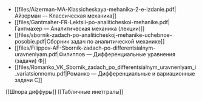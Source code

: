 - [[files/Aizerman-MA-Klassicheskaya-mehanika-2-e-izdanie.pdf|Айзерман — Классическая механика]]
- [[files/Gantmaher-FR-Lektsii-po-analiticheskoi-mehanike.pdf|Гантмахер — Аналитическая механика (лекции)]]
- [[files/sbornik-zadach-po-analiticheskoj-mehanike-uchebnoe-posobie.pdf|Сборник задач по аналитической механике]]
- [[files/Filippov-AF-Sbornik-zadach-po-differentsialnym-uravneniyam.pdf|Филиппов — Дифференциальные уравнения (задачи) Ф]]
- [[files/Romanko_VK_Sbornik_zadach_po_differentsialnym_uravneniyam_i_variatsionnomu.pdf|Романко — Дифференциальные и вариационные задачи С]]

[[Шпора диффуры]]
[[Табличные инетгралы]]